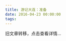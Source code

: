 ```yaml
---
title: 游记大连：准备
date: 2016-04-23 00:00:00
tags:
---
```


旧文章转移，点击查看详情...
<script src='/old/loader.js'></script>